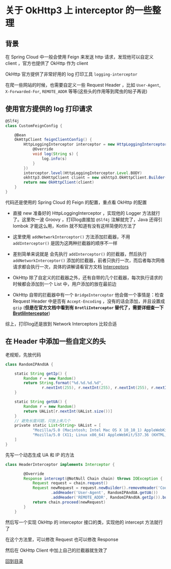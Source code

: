 # 关于 OkHttp3 上 interceptor 的一些整理

## 背景

在 Spring Cloud 中一般会使用 Feign 来发送 http 请求，发现他可以自定义 client ，官方也提供了 OkHttp 作为 client

OkHttp 官方提供了非常好用的 log 打印工具 `logging-interceptor`

在爬一些网站的时候，也需要自定义一些 Request Header ，比如 `User-Agent`, `X-Forwarded-For`, `REMOTE_ADDR` 等等(这些头的作用等到爬虫的帖子再说)


## 使用官方提供的 log 打印请求

```groovy
@Slf4j
class CustomFeignConfig {

    @Bean
    OkHttpClient feignClientConfig() {
        HttpLoggingInterceptor interceptor = new HttpLoggingInterceptor(new HttpLoggingInterceptor.Logger() {
            @Override
            void log(String s) {
                log.info(s)
            }
        })
        interceptor.level(HttpLoggingInterceptor.Level.BODY)
        okhttp3.OkHttpClient client = new okhttp3.OkHttpClient.Builder().addNetworkInterceptor(interceptor).build()
        return new OkHttpClient(client)
    }
}
```

代码还是使用的 Spring Cloud 的 Feign 的配置，重点看 OkHttp 的配置

- 直接 new 准备好的 HttpLoggingInterceptor ，实现他的 Logger 方法就行了。这里吹一波 Groovy ，打印log直接加 `@Slf4j` 注解就完了，Java 还得引 lombok 才能这么用，Kotlin 就不知道有没有这样简便的方法了

- 这里使用 `addNetworkInterceptor()` 方法添加拦截器，不用 `addInterceptor()` 是因为这两种拦截器的顺序不一样

- 差别简单来说就是 会先执行 `addInterceptor()` 的拦截器，然后执行 `addNetworkInterceptor()` 添加的拦截器，前者只执行一次，而后者每次网络请求都会执行一次，具体的讲解请看官方文档 [Interceptors](https://square.github.io/okhttp/interceptors/)

- OkHttp 除了自定义的拦截器之外，还有自带的几个拦截器，每次执行请求的时候都会添加到一个 List 中，用户添加的放在最前边

- OkHttp 自带的拦截器中有一个 `BridgeInterceptor` 他会做一个事情是：检查 Request Header 中是否有 `Accept-Encoding` ，没有的话会添加，并且设置成 `gzip` (**但是在官方文档中看到有 `BrotliInterceptor` 替代了，需要详细查一下[BrotliInterceptor](https://square.github.io/okhttp/4.x/okhttp-brotli/okhttp3.brotli/-brotli-interceptor/)**)

综上，打印log还是放到 Network Interceptors 比较合适


## 在 Header 中添加一些自定义的头

老规矩，先放代码

```groovy
class RandomIPAndUA {

    static String getIp() {
        Random r = new Random()
        return String.format("%d.%d.%d.%d",
                r.nextInt(255), r.nextInt(255), r.nextInt(255), r.nextInt(255))
    }

    static String getUA() {
        Random r = new Random()
        return UAList[r.nextInt(UAList.size())]
    }
    // 避免长度问题，只放上来几个
    private static List<String> UAList = [
            "Mozilla/5.0 (Macintosh; Intel Mac OS X 10_10_1) AppleWebKit/537.36 (KHTML, like Gecko) Chrome/41.0.2227.1 Safari/537.36",
            "Mozilla/5.0 (X11; Linux x86_64) AppleWebKit/537.36 (KHTML, like Gecko) Chrome/41.0.2227.0 Safari/537.36",
    ]
}
```

先写一个动态生成 UA 和 IP 的方法

```groovy
class HeaderInterceptor implements Interceptor {

        @Override
        Response intercept(@NotNull Chain chain) throws IOException {
            Request request = chain.request()
            Request newRequest = request.newBuilder().removeHeader('Cookie').addHeader('Accept-Language', 'zh-CN,zh;q=0.9')
                    .addHeader('User-Agent', RandomIPAndUA.getUA())
                    .addHeader('REMOTE_ADDR', RandomIPAndUA.getIp()).build()
            return chain.proceed(newRequest)
        }
    }
```

然后写一个实现 OkHttp 的 interceptor 接口的类，实现他的 intercept 方法就行了

在这个方法里，可以修改 Request 也可以修改 Response

然后在 OkHttp Client 中加上自己的拦截器就生效了

[回到目录](README.md)